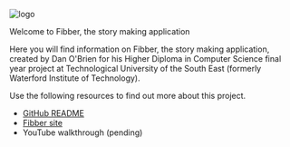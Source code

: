 ![logo](public/images/fibber-logo.png)

Welcome to Fibber, the story making application

Here you will find information on Fibber, the story making application, created by Dan O'Brien for his Higher Diploma in Computer Science final year project at Technological University of the South East (formerly Waterford Institute of Technology). 

Use the following resources to find out more about this project.
- [GitHub README](https://github.com/dananthonyobrien/fibber/blob/development/Edgeworth/README.md)
- [Fibber site](https://fibbergenerator.herokuapp.com/)
- YouTube walkthrough (pending)
